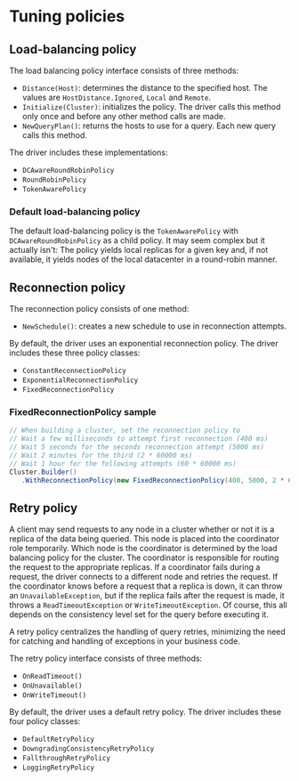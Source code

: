 # Tuning policies

## Load-balancing policy

The load balancing policy interface consists of three methods:

- `Distance(Host)`: determines the distance to the specified host. The values are `HostDistance.Ignored`, `Local` 
and `Remote`.
- `Initialize(Cluster)`: initializes the policy. The driver calls this method only once and before any other method
calls are made.
- `NewQueryPlan()`: returns the hosts to use for a query. Each new query calls this method.

The driver includes these implementations:

- `DCAwareRoundRobinPolicy`
- `RoundRobinPolicy`
- `TokenAwarePolicy`

### Default load-balancing policy

The default load-balancing policy is the `TokenAwarePolicy` with `DCAwareRoundRobinPolicy` as a child policy. It may
seem complex but it actually isn't: The policy yields local replicas for a given key and, if not available,
it yields nodes of the local datacenter in a round-robin manner.

## Reconnection policy

The reconnection policy consists of one method:

- `NewSchedule()`: creates a new schedule to use in reconnection attempts.

By default, the driver uses an exponential reconnection policy. The driver includes these three policy classes:

- `ConstantReconnectionPolicy`
- `ExponentialReconnectionPolicy`
- `FixedReconnectionPolicy`

### FixedReconnectionPolicy sample

```csharp
// When building a cluster, set the reconnection policy to 
// Wait a few milliseconds to attempt first reconnection (400 ms) 
// Wait 5 seconds for the seconds reconnection attempt (5000 ms) 
// Wait 2 minutes for the third (2 * 60000 ms) 
// Wait 1 hour for the following attempts (60 * 60000 ms) 
Cluster.Builder()
   .WithReconnectionPolicy(new FixedReconnectionPolicy(400, 5000, 2 * 60000, 60 * 60000)
```

## Retry policy

A client may send requests to any node in a cluster whether or not it is a replica of the data being queried. This
node is placed into the coordinator role temporarily. Which node is the coordinator is determined by the load
balancing policy for the cluster. The coordinator is responsible for routing the request to the appropriate replicas.
If a coordinator fails during a request, the driver connects to a different node and retries the request. If the
coordinator knows before a request that a replica is down, it can throw an `UnavailableException`, but if the replica
fails after the request is made, it throws a `ReadTimeoutException` or `WriteTimeoutException`. Of course, this all
depends on the consistency level set for the query before executing it.

A retry policy centralizes the handling of query retries, minimizing the need for catching and handling of exceptions
in your business code.

The retry policy interface consists of three methods:

- `OnReadTimeout()`
- `OnUnavailable()`
- `OnWriteTimeout()`

By default, the driver uses a default retry policy. The driver includes these four policy classes:

- `DefaultRetryPolicy`
- `DowngradingConsistencyRetryPolicy`
- `FallthroughRetryPolicy`
- `LoggingRetryPolicy`